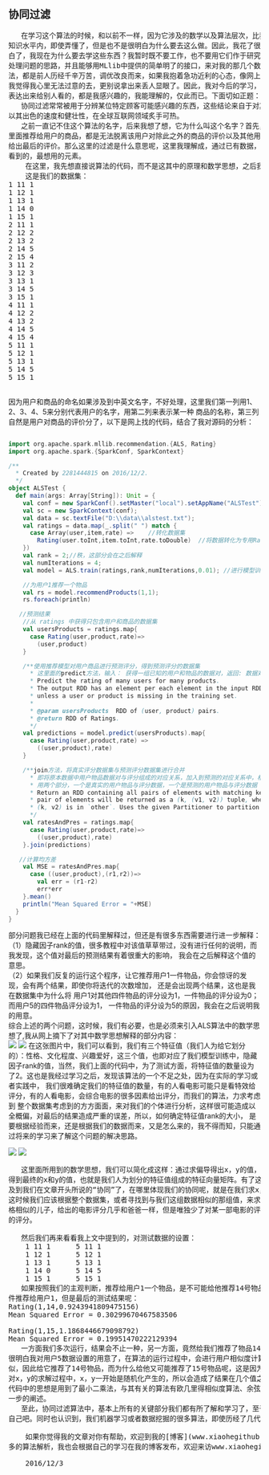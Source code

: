 <h2>协同过滤</h2>
<pre>
   在学习这个算法的时候，和以前不一样，因为它涉及的数学以及算法层次，比我以前学的算法都要深，很多东西，在我现在的
知识水平内，即使弄懂了，但是也不是很明白为什么要去这么做。因此，我花了很长的时间去学习这个算法，但是我后来逐渐的明
白了，我现在为什么要去学这些东西？我暂时既不要工作，也不要用它们作于研究，我只是兴趣而已，我只要能明白这里面的思想，
处理问题的思路，并且能够用MLlib中提供的简单明了的接口，来对我的那几个数据分析，产生让我明白的答案就好了，毕竟这些算
法，都是前人历经千辛万苦，调优改良而来，如果我抱着急功近利的心态，像网上很多的博客那样，说一些打太极拳的东西骗自己，
我觉得我心里无法过意的去，更别说拿出来丢人显眼了。因此，我对今后的学习，也有了进一步的了解，我想学的，我想写的，我想
表达出来给别人看的，都是我感兴趣的，我能理解的，仅此而已。下面切如正题：
   协同过滤常常被用于分辨某位特定顾客可能感兴趣的东西，这些结论来自于对其他相似顾客对哪些产品感兴趣的分析。协同过滤
以其出色的速度和健壮性，在全球互联网领域炙手可热。
   之前一直记不住这个算法的名字，后来我想了想，它为什么叫这个名字？首先，协同，说明这个算法是不能孤立存在的，就像它
里面推荐给用户的商品，都是无法脱离该用户对除此之外的商品的评价以及其他用户对商品的评价，也即商品之间的评价，协同合作，
给出最后的评价。那么这里的过滤是什么意思呢，这里我理解成，通过已有数据，过滤掉难以分析的特征值，过滤同类，留下用户最想
看到的，最想用的元素。
    在这里，我先想直接说算法的代码，而不是这其中的原理和数学思想，之后我们再来说为什么要用那些数学公式或者思想。
    这是我们的数据集：
1 11 1
1 12 1
1 13 1
1 14 0
1 15 1
2 11 1
2 12 2
2 13 2
2 14 5
2 15 4
3 11 2
3 12 3
3 13 1
3 14 5
3 15 1
4 11 1
4 12 2
4 13 2
4 14 5
4 15 4
5 11 1
5 12 1
5 13 1
5 14 5
5 15 1
 </pre>
 
因为用户和商品的命名如果涉及到中英文名字，不好处理，这里我们第一列用1、2、3、4、5来分别代表用户的名字，用第二列来表示某一种
商品的名称，第三列自然是用户对商品的评价分了，以下是网上找的代码，结合了我对源码的分析：

```scala

import org.apache.spark.mllib.recommendation.{ALS, Rating}
import org.apache.spark.{SparkConf, SparkContext}

/**
  * Created by 2281444815 on 2016/12/2.
  */
object ALSTest {
  def main(args: Array[String]): Unit = {
    val conf = new SparkConf().setMaster("local").setAppName("ALSTest");
    val sc = new SparkContext(conf);
    val data = sc.textFile("D:\\data\\alstest.txt");
    val ratings = data.map(_.split(" ") match {
      case Array(user,item,rate) =>    //转化数据集
        Rating(user.toInt,item.toInt,rate.toDouble)  //将数据转化为专用Rating
    })
    val rank = 2;//秩，这部分会在之后解释
    val numIterations = 4;
    val model = ALS.train(ratings,rank,numIterations,0.01); //进行模型训练，0.01为正则化参数，防止过拟合

    //为用户1推荐一个物品
    val rs = model.recommendProducts(1,1);
    rs.foreach(println)

   //预测结果
    //从 ratings 中获得只包含用户和商品的数据集
    val usersProducts = ratings.map{
      case Rating(user,product,rate)=>
        (user,product)
    }

    /**使用推荐模型对用户商品进行预测评分，得到预测评分的数据集
      * 这里面的predict方法，输入： 获得一组已知的用户和物品的数据对，返回: 数据对和预测的评分组成的对应关系
      * Predict the rating of many users for many products.
      * The output RDD has an element per each element in the input RDD (including all duplicates)
      * unless a user or product is missing in the training set.
      *
      * @param usersProducts  RDD of (user, product) pairs.
      * @return RDD of Ratings.
      */
    val predictions = model.predict(usersProducts).map{
      case Rating(user,product,rate) =>
        ((user,product),rate)
    }

    /**join方法，将真实评分数据集与预测评分数据集进行合并
      * 即将原本数据中用户物品数据对与评分组成的对应关系，加入到预测的对应关系中，相当于最终的数据集中
      * 用两个部分，一个是真实的用户物品与评分数据，一个是预测的用户物品与评分数据
      * Return an RDD containing all pairs of elements with matching keys in `this` and `other`. Each
      * pair of elements will be returned as a (k, (v1, v2)) tuple, where (k, v1) is in `this` and
      * (k, v2) is in `other`. Uses the given Partitioner to partition the output RDD.
      */
    val ratesAndPres = ratings.map{
      case Rating(user,product,rate)=>
        ((user,product),rate)
    }.join(predictions)

   //计算均方差
    val MSE = ratesAndPres.map{
      case ((user,product),(r1,r2))=>
        val err = (r1-r2)
        err*err
    }.mean()
    println("Mean Squared Error = "+MSE)
  }
}
```

部分问题我已经在上面的代码里解释过，但还是有很多东西需要进行进一步解释：</br>
（1）隐藏因子rank的值，很多教程中对该值草草带过，没有进行任何的说明，而我发现，这个值对最后的预测结果有着很重大的影响，
我会在之后解释这个值的意思。</br>
（2）如果我们反复的运行这个程序，让它推荐用户1一件物品，你会惊讶的发现，会有两个结果，即使你将迭代的次数增加，
还是会出现两个结果，这也是我在数据集中为什么将 用户1对其他四件物品的评分设为1，一件物品的评分设为0；而用户5的四件物品评分设为1，
一件物品的评分设为5的原因，我会在之后说明我的用意。</br>
综合上述的两个问题，这时候，我们有必要，也是必须来引入ALS算法中的数学思想了,我从网上摘下了对其中数学思想解释的部分内容：</br>
![](https://github.com/woshidandan/hadoop-spark/blob/master/picture/als1.jpg)
![](https://github.com/woshidandan/hadoop-spark/blob/master/picture/als2.jpg)
在这张图片中，我们可以看到，我们有三个特征值（我们人为给它划分的）：性格、文化程度、兴趣爱好，这三个值，也即对应了我们模型训练中，隐藏因子rank的值，当然，我们上面的代码中，为了测试方面，将特征值的数量设为了2。这也是我经过学习之后，发现该算法的一个不足之处，因为在实际的学习或者实践中，
我们很难确定我们的特征值的数量，有的人看电影可能只是看特效给评分，有的人看电影，会综合电影的很多因素给出评分，而我们的算法，力求考虑到
整个数据集考虑到的方方面面，来对我们的个体进行分析，这样很可能造成以全概偏，对最后的结果造成严重的误差，所以，如何确定特征值rank的大小，
是要根据经验而来，还是根据我们的数据而来，又是怎么来的，我不得而知，只能通过将来的学习来了解这个问题的解决思路。</br>
 
![](https://github.com/woshidandan/hadoop-spark/blob/master/picture/als3.jpg)
![](https://github.com/woshidandan/hadoop-spark/blob/master/picture/als4.jpg)

<pre>
   这里面所用到的数学思想，我们可以简化成这样：通过求偏导得出x，y的值，也就是，固定x轴求y，然后再通过得到的y来固定y轴，求x，反复迭代优化，
得到最终的x和y的值，也就是我们人为划分的特征值组成的特征向量矩阵。有了这个矩阵，我们就可以针对某一用户向他推荐物品。在这个过程中，我们又涉
及到我们在文章开头所说的“协同”了，在哪里体现我们的协同呢，就是在我们求x，y值的时候，很多时候，比如当我们固定了x轴求y的时候，我们的y没有值，
这时候我们应该根据整个数据集，或者寻找到与我们这组数据相似的那组值，来求我们的y，简单来说，就是有个爸爸给出了他对几个电影的评分，而和爸爸性
格相似的儿子，给出的电影评分几乎和爸爸一样，但是唯独少了对某一部电影的评分，这时候我们可以近似的将爸爸对这部电影的评分，嫁接到儿子对这部电影
的评分。

   然后我们再来看看我上文中提到的，对测试数据的设置：
    1 11 1      5 11 1
    1 12 1      5 12 1
    1 13 1      5 13 1
    1 14 0      5 14 5
    1 15 1      5 15 1
   如果按照我们的主观判断，推荐给用户1一个物品，是不可能给他推荐14号物品的，因为他对它的评分为0（或者没有评分），而是在我们其余四件中选择一
件推荐给用户1，但是最后的测试结果呢：
Rating(1,14,0.9243941809475156)
Mean Squared Error = 0.30299670467583506

Rating(1,15,1.1868446679098792)
Mean Squared Error = 0.19951470222129394
   一方面我们多次运行，结果会不止一种，另一方面，竟然给我们推荐了物品14，而且就算是从其他四件中选一件，也只选了15号物品，相信大家看到这里，也
很明白我对用户5数据设置的用意了，在算法的运行过程中，会进行用户相似度计算，最小二乘法，相当于1号用户是儿子，5号用户是爸爸，因为1号与5号过于相
似，因此给它推荐了14号物品，而为什么给他又可能推荐了15号物品呢，这是因为数据集中还有其他用户，为了达到最后的推荐效果，同样做了相似度计算，因为
对x，y的求解过程中，x，y一开始是随机化产生的，所以会造成了结果在几个值之间的不确定性。在这里我们又引申出来另一个问题，那就是用户相似度的计算，
代码中的思想是用到了最小二乘法，与其有关的算法有欧几里得相似度算法、余弦相似度算法，在这里因为篇幅的原因，我不再赘述，会在今后的文章中，再作进
一步的阐述。
   至此，协同过滤算法中，基本上所有的关键部分我们都有所了解和学习了，至于更深层次的内容，我也不想让自己过于纠结，毕竟知识水平有限，就交给今后的
自己吧。同时也认识到，我们机器学习或者数据挖掘的很多算法，即使历经了几代前辈的修改优化，还是有不尽如意的地方，当然，这也是我们今后学习的价值所在。
    
    如果你觉得我的文章对你有帮助，欢迎到我的[博客](www.xiaohegithub.cn)留言区留言交流，我会虚心听取大家的意见和建议，为进一步的学习做调整。更
多的算法解析，我也会根据自己的学习在我的博客发布，欢迎来访www.xiaohegithub.cn
    
    2016/12/3
